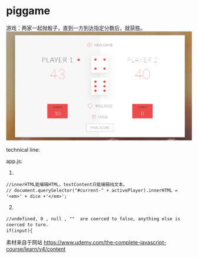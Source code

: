 # piggame

游戏：两家一起抛骰子，直到一方到达指定分数后，就获胜。<br>
<img src="/image/pic1.png" width="900px" /> <br>

technical line: 

app.js: 

1. 

    //innerHTML能编辑HTML，textContent只能编辑纯文本。
    // document.querySelector("#current-" + activePlayer).innerHTML = '<em>' + dice +'</em>';
2. 

    //undefined, 0 , null , ""  are coerced to false, anything else is coerced to ture. 
    if(input){


素材来自于网站
https://www.udemy.com/the-complete-javascript-course/learn/v4/content
